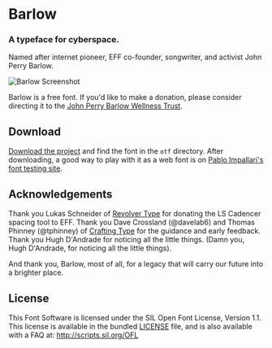 # Barlow
### A typeface for cyberspace.

Named after internet pioneer, EFF co-founder, songwriter, and activist John Perry Barlow.

![Barlow Screenshot](https://raw.githubusercontent.com/jpt/barlow/master/Screenshot.png)

Barlow is a free font. If you'd like to make a donation, please consider directing it to the [John Perry Barlow Wellness Trust](https://www.johnperrybarlow-wellnesstrust.com/).

## Download

[Download the project](https://github.com/jpt/barlow/archive/master.zip) and find the font in the `otf` directory. After downloading, a good way to play with it as a web font is on [Pablo Impallari's font testing site](http://www.impallari.com/testing/).

## Acknowledgements

Thank you Lukas Schneider of [Revolver Type](http://revolvertype.com/tools/cadencer.html) for donating the LS Cadencer spacing tool to EFF. Thank you Dave Crossland (@davelab6) and Thomas Phinney (@tphinney) of [Crafting Type](http://craftingtype.com) for the guidance and early feedback. Thank you Hugh D'Andrade for noticing all the little things. (Damn you, Hugh D'Andrade, for noticing all the little things).

And thank you, Barlow, most of all, for a legacy that will carry our future into a brighter place. 

## License

This Font Software is licensed under the SIL Open Font License, Version 1.1. This license is available in the bundled [LICENSE](https://github.com/jpt/barlow/blob/master/LICENSE.md) file, and is also available with a FAQ at: http://scripts.sil.org/OFL
